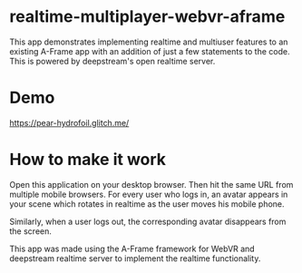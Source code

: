 # realtime-multiplayer-webvr-aframe
This app demonstrates implementing realtime and multiuser features to an existing A-Frame app with an addition of just a few statements to the code. This is powered by deepstream's open realtime server. 

# Demo

https://pear-hydrofoil.glitch.me/

# How to make it work

Open this application on your desktop browser. Then hit the same URL from multiple mobile browsers. For every user who logs in, an avatar appears in your scene which rotates in realtime as the user moves his mobile phone.

Similarly, when a user logs out, the corresponding avatar disappears from the screen.

This app was made using the A-Frame framework for WebVR and deepstream realtime server to implement the realtime functionality.
